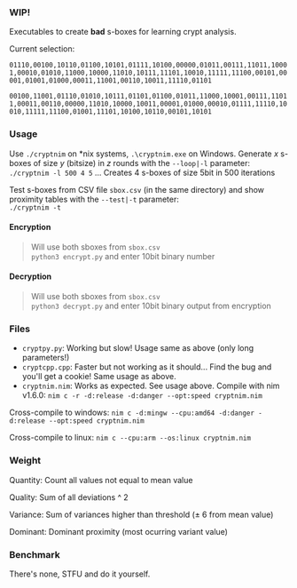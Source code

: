 ### WIP!
Executables to create **bad** s-boxes for learning crypt analysis.

Current selection:

`01110,00100,10110,01100,10101,01111,10100,00000,01011,00111,11011,10001,00010,01010,11000,10000,11010,10111,11101,10010,11111,11100,00101,00001,01001,01000,00011,11001,00110,10011,11110,01101`

`00100,11001,01110,01010,10111,01101,01100,01011,11000,10001,00111,11011,00011,00110,00000,11010,10000,10011,00001,01000,00010,01111,11110,10010,11111,11100,01001,11101,10100,10110,00101,10101`

### Usage
Use `./cryptnim` on *nix systems, `.\cryptnim.exe` on Windows.
Generate *x* s-boxes of size *y* (bitsize) in *z* rounds with the `--loop|-l` parameter:<br>
`./cryptnim -l 500 4 5` ... Creates 4 s-boxes of size 5bit in 500 iterations

Test s-boxes from CSV file `sbox.csv` (in the same directory) and show proximity tables with the `--test|-t` parameter:<br>
`./cryptnim -t`

#### Encryption
> Will use both sboxes from `sbox.csv`<br>
`python3 encrypt.py` and enter 10bit binary number

#### Decryption
> Will use both sboxes from `sbox.csv`<br>
`python3 decrypt.py` and enter 10bit binary output from encryption

### Files
- `cryptpy.py`: Working but slow! Usage same as above (only long parameters!)
- `cryptcpp.cpp`: Faster but not working as it should... Find the bug and you'll get a cookie! Same usage as above.
- `cryptnim.nim`: Works as expected. See usage above. Compile with nim v1.6.0: `nim c -r -d:release -d:danger --opt:speed cryptnim.nim`

Cross-compile to windows: `nim c -d:mingw --cpu:amd64 -d:danger -d:release --opt:speed cryptnim.nim`

Cross-compile to linux: `nim c --cpu:arm --os:linux cryptnim.nim`

### Weight
Quantity: Count all values not equal to mean value

Quality:  Sum of all deviations ^ 2

Variance: Sum of variances higher than threshold (± 6 from mean value)

Dominant: Dominant proximity (most ocurring variant value)

### Benchmark
There's none, STFU and do it yourself.
